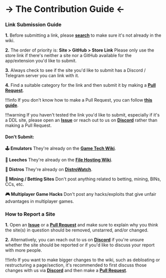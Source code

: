 # -> **The Contribution Guide** <-

### Link Submission Guide

**1.** Before submitting a link, please **[search](https://redd.it/105xraz)** to make sure it's not already in the wiki.

**2.** The order of priority is: **Site > GitHub > Store Link**
Please only use the store link if there's neither a site nor a GitHub available for the app/extension you'd like to submit.

**3.** Always check to see if the site you'd like to submit has a Discord / Telegram server you can link with it.

**4.** Find a suitable category for the link and then submit it by making a **[Pull Request](https://github.com/fmhy/FMHYedit/pulls)**.

!!!info If you don't know how to make a Pull Request, you can follow **[this guide](https://rentry.org/fmhyedit)**.

!!!warning If you haven't tested the link you'd like to submit, especially if it's a DDL site, please open an **[Issue](https://github.com/fmhy/FMHYedit/issues)** or reach out to us on **[Discord](https://discord.gg/5W9QJKuPkD)** rather than making a Pull Request.

#### Don't Submit:

**🕹️ Emulators**
They're already on the **[Game Tech Wiki](https://emulation.gametechwiki.com/index.php/Main_Page)**.

**🔻 Leeches**
They're already on the **[File Hosting Wiki](https://filehostlist.miraheze.org/wiki/Free_Premium_Leeches)**.

**🐧 Distros**
They're already on **[DistroWatch](https://distrowatch.com/)**.

**🎲 Mining / Betting Sites**
Don't post anything related to betting, mining, BINs, CCs, etc.

**🎮 Multiplayer Game Hacks**
Don't post any hacks/exploits that give unfair advantages in multiplayer games.

### How to Report a Site

**1.** Open an **[Issue](https://github.com/fmhy/FMHYedit/issues)** or a **[Pull Request](https://github.com/fmhy/FMHYedit/pulls)** and make sure to explain why you think the site(s) in question should be removed, unstarred, and/or changed.

**2.** Alternatively, you can reach out to us on **[Discord](https://discord.gg/5W9QJKuPkD)** if you're unsure whether the site should be reported or if you'd like to discuss your report with more people.

!!!info If you want to make bigger changes to the wiki, such as debloating or restructuring a page/section, it's recommended to first discuss those changes with us via **[Discord](https://discord.gg/5W9QJKuPkD)** and then make a **[Pull Request](https://github.com/fmhy/FMHYedit/pulls)**.

